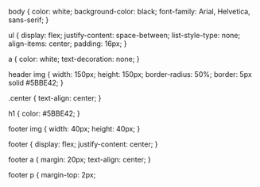 body {
    color: white;
    background-color: black;
    font-family: Arial, Helvetica, sans-serif;
}

ul {
    display: flex;
    justify-content: space-between;
    list-style-type: none;
    align-items: center;
    padding: 16px;
}

a {
    color: white;
    text-decoration: none;
}

header img {
    width: 150px;
    height: 150px;
    border-radius: 50%;
    border: 5px solid #5BBE42;
}

.center {
    text-align: center;
}

h1 {
    color: #5BBE42;
}

footer img {
    width: 40px;
    height: 40px;
}

footer {
    display: flex;
    justify-content: center;
}

footer a {
    margin: 20px;
    text-align: center;
}

footer p {
    margin-top: 2px;
